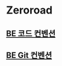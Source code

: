 # Zeroroad

## [BE 코드 컨벤션](https://www.notion.so/BE-Code-Convention-22a226b7125d81aa9806dfedfb51f6a8?source=copy_link)


## [BE Git 컨벤션](https://www.notion.so/Git-Commit-Message-Convention-22a226b7125d8172ad2cfc67525b762f?source=copy_link)
